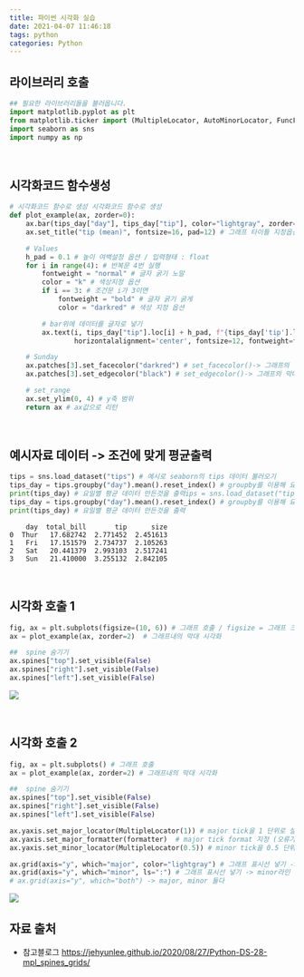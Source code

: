 ```yaml
---
title: 파이썬 시각화 실습
date: 2021-04-07 11:46:18
tags: python
categories: Python
---
```

## 라이브러리 호출
```python
## 필요한 라이브러리들을 불러옵니다.
import matplotlib.pyplot as plt 
from matplotlib.ticker import (MultipleLocator, AutoMinorLocator, FuncFormatter)
import seaborn as sns
import numpy as np
```
<br>

## 시각화코드 함수생성
```python
# 시각화코드 함수로 생성 시각화코드 함수로 생성
def plot_example(ax, zorder=0):
    ax.bar(tips_day["day"], tips_day["tip"], color="lightgray", zorder=zorder) # 요일별 평균데이터를 bar plot으로 만들기
    ax.set_title("tip (mean)", fontsize=16, pad=12) # 그래프 타이틀 지정옵션 

    # Values
    h_pad = 0.1 # 높이 여백설정 옵션 / 입력형태 : float
    for i in range(4): # 반복문 4번 실행
        fontweight = "normal" # 글자 굵기 노말 
        color = "k" # 색상지정 옵션
        if i == 3: # 조건문 i가 3이면
            fontweight = "bold" # 글자 굵기 굵게
            color = "darkred" # 색상 지정 옵션

        # bar위에 데이터를 글자로 넣기 
        ax.text(i, tips_day["tip"].loc[i] + h_pad, f"{tips_day['tip'].loc[i]:0.2f}", 
                horizontalalignment='center', fontsize=12, fontweight=fontweight, color=color)

    # Sunday
    ax.patches[3].set_facecolor("darkred") # set_facecolor()-> 그래프의 막대 색상지정 짙은 빨강
    ax.patches[3].set_edgecolor("black") # set_edgecolor()-> 그래프의 막대 테두리 색지정 검정

    # set_range
    ax.set_ylim(0, 4) # y축 범위
    return ax # ax값으로 리턴
```
<br>

## 예시자료 데이터 -> 조건에 맞게 평균출력
```python
tips = sns.load_dataset("tips") # 예시로 seaborn의 tips 데이터 불러오기
tips_day = tips.groupby("day").mean().reset_index() # groupby를 이용해 요일별 평균 데이터 생성
print(tips_day) # 요일별 평균 데이터 만든것을 출력ips = sns.load_dataset("tips") # 예시로 seaborn의 tips 데이터 불러오기
tips_day = tips.groupby("day").mean().reset_index() # groupby를 이용해 요일별 평균 데이터 생성
print(tips_day) # 요일별 평균 데이터 만든것을 출력
```

        day  total_bill       tip      size
    0  Thur   17.682742  2.771452  2.451613
    1   Fri   17.151579  2.734737  2.105263
    2   Sat   20.441379  2.993103  2.517241
    3   Sun   21.410000  3.255132  2.842105
    
<br>

## 시각화 호출 1
```python
fig, ax = plt.subplots(figsize=(10, 6)) # 그래프 호출 / figsize = 그래프 크기옵션
ax = plot_example(ax, zorder=2)  # 그래프내의 막대 시각화

##  spine 숨기기  
ax.spines["top"].set_visible(False) 
ax.spines["right"].set_visible(False)
ax.spines["left"].set_visible(False)
```



![](/image/image3/output_5_0.png)
    

<br>

## 시각화 호출 2
```python
fig, ax = plt.subplots() # 그래프 호출 
ax = plot_example(ax, zorder=2) # 그래프내의 막대 시각화

##  spine 숨기기  
ax.spines["top"].set_visible(False)
ax.spines["right"].set_visible(False)
ax.spines["left"].set_visible(False)

ax.yaxis.set_major_locator(MultipleLocator(1)) # major tick을 1 단위로 설정
ax.yaxis.set_major_formatter(formatter)  # major tick format 지정 (오류가 나면 matplotlib upgrade)
ax.yaxis.set_minor_locator(MultipleLocator(0.5)) # minor tick을 0.5 단위로 지정

ax.grid(axis="y", which="major", color="lightgray") # 그래프 표시선 넣기 -> major라인 실선
ax.grid(axis="y", which="minor", ls=":") # 그래프 표시선 넣기 -> minor라인 점선
# ax.grid(axis="y", which="both") -> major, minor 둘다  
```


    
![](/image/image3/output_6_0.png)

    


## 자료 출처 
* 참고블로그
    <https://jehyunlee.github.io/2020/08/27/Python-DS-28-mpl_spines_grids/>